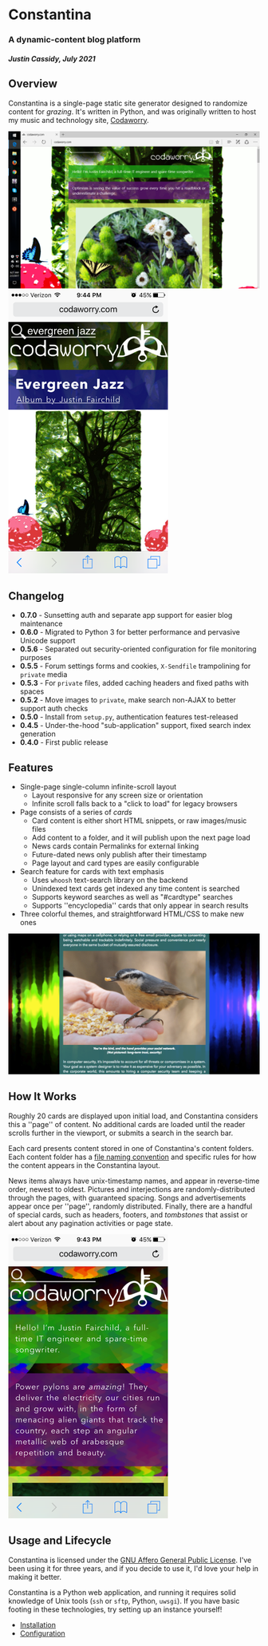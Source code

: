 # Constantina
### A dynamic-content blog platform
##### Justin Cassidy, July 2021

## Overview
Constantina is a single-page static site generator designed to randomize 
content for *grazing*. It's written in Python, and was originally written
to host my music and technology site, [Codaworry](http://www.codaworry.com). 

<img src="https://raw.githubusercontent.com/wwoast/constantina/master/docs/desktop1.png" width="720" />
<img src="https://raw.githubusercontent.com/wwoast/constantina/master/docs/mobile1.png" width="320" />


## Changelog

* **0.7.0** - Sunsetting auth and separate app support for easier blog maintenance
* **0.6.0** - Migrated to Python 3 for better performance and pervasive Unicode support
* **0.5.6** - Separated out security-oriented configuration for file monitoring purposes
* **0.5.5** - Forum settings forms and cookies, `X-Sendfile` trampolining for `private` media
* **0.5.3** - For `private` files, added caching headers and fixed paths with spaces
* **0.5.2** - Move images to `private`, make search non-AJAX to better support auth checks
* **0.5.0** - Install from `setup.py`, authentication features test-released
* **0.4.5** - Under-the-hood "sub-application" support, fixed search index generation
* **0.4.0** - First public release


## Features
* Single-page single-column infinite-scroll layout
  * Layout responsive for any screen size or orientation
  * Infinite scroll falls back to a "click to load" for legacy browsers
* Page consists of a series of *cards* 
  * Card content is either short HTML snippets, or raw images/music files
  * Add content to a folder, and it will publish upon the next page load
  * News cards contain Permalinks for external linking
  * Future-dated news only publish after their timestamp
  * Page layout and card types are easily configurable
* Search feature for cards with text emphasis
  * Uses `whoosh` text-search library on the backend
  * Unindexed text cards get indexed any time content is searched
  * Supports keyword searches as well as "#cardtype" searches
  * Supports ''encyclopedia'' cards that only appear in search results 
* Three colorful themes, and straightforward HTML/CSS to make new ones

<img src="https://raw.githubusercontent.com/wwoast/constantina/master/docs/desktop2.png" width="720" />


## How It Works
Roughly 20 cards are displayed upon initial load, and Constantina considers
this a ''page'' of content. No additional cards are loaded until the reader 
scrolls further in the viewport, or submits a search in the search bar.

Each card presents content stored in one of Constantina's content folders. 
Each content folder has a [file naming convention](https://github.com/wwoast/constantina/blob/master/docs/ADMIN.md)
and specific rules for how the content appears in the Constantina layout.

News items always have unix-timestamp names, and appear in reverse-time order,
newest to oldest. Pictures and interjections are randomly-distributed through
the pages, with guaranteed spacing. Songs and advertisements appear once per 
''page'', randomly distributed. Finally, there are a handful of special cards,
such as headers, footers, and *tombstones* that assist or alert about any
pagination activities or page state.

<img src="https://raw.githubusercontent.com/wwoast/constantina/master/docs/mobile2.png" width="320" />


## Usage and Lifecycle
Constantina is licensed under the [GNU Affero General Public License](https://github.com/wwoast/constantina/blob/master/LICENSE.md). I've been using it for three years, and if you decide
to use it, I'd love your help in making it better.

Constantina is a Python web application, and running it requires solid knowledge
of Unix tools (`ssh` or `sftp`, Python, `uwsgi`). If you have basic footing in these 
technologies, try setting up an instance yourself!
 * [Installation](https://github.com/wwoast/constantina/blob/master/docs/INSTALL.md)
 * [Configuration](https://github.com/wwoast/constantina/blob/master/docs/CONFIG.md)

